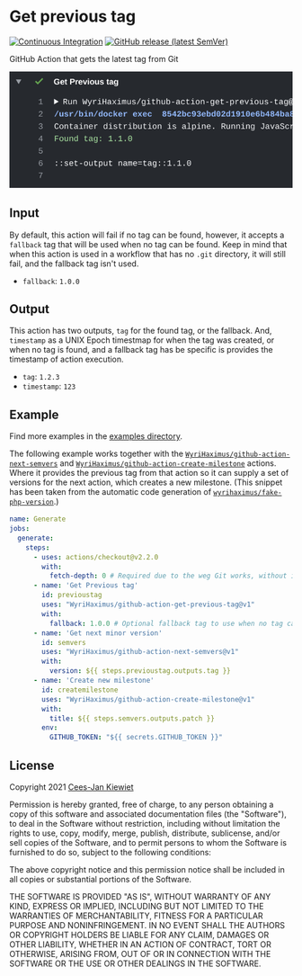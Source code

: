# Get previous tag

[![Continuous Integration](https://github.com/WyriHaximus/github-action-get-previous-tag/actions/workflows/ci.yml/badge.svg)](https://github.com/WyriHaximus/github-action-get-previous-tag/actions/workflows/ci.yml)
[![GitHub release (latest SemVer)](https://img.shields.io/github/v/release/WyriHaximus/github-action-get-previous-tag?logo=github&sort=semver)](https://github.com/WyriHaximus/github-action-get-previous-tag/releases)


GitHub Action that gets the latest tag from Git

![Example output showing this action in action](images/output.png)

## Input

By default, this action will fail if no tag can be found, however, it accepts a `fallback` tag that will be used when no 
tag can be found. Keep in mind that when this action is used in a workflow that has no `.git` directory, it will still 
fail, and the fallback tag isn't used.

* `fallback`: `1.0.0`

## Output

This action has two outputs, `tag` for the found tag, or the fallback. And, `timestamp` as a UNIX Epoch timestmap for 
when the tag was created, or when no tag is found, and a fallback tag has be specific is provides the timestamp of 
action execution.

* `tag`: `1.2.3`
* `timestamp`: `123`

## Example

Find more examples in the [examples directory](./examples/).

The following example works together with the [`WyriHaximus/github-action-next-semvers`](https://github.com/marketplace/actions/next-semvers) and [`WyriHaximus/github-action-create-milestone`](https://github.com/marketplace/actions/create-milestone) actions.
Where it provides the previous tag from that action so it can supply a set of versions for the next action, which creates a new milestone.
(This snippet has been taken from the automatic code generation of [`wyrihaximus/fake-php-version`](https://github.com/wyrihaximus/php-fake-php-version/).)

```yaml
name: Generate
jobs:
  generate:
    steps:
      - uses: actions/checkout@v2.2.0
        with:
          fetch-depth: 0 # Required due to the weg Git works, without it this action won't be able to find any or the correct tags
      - name: 'Get Previous tag'
        id: previoustag
        uses: "WyriHaximus/github-action-get-previous-tag@v1"
        with:
          fallback: 1.0.0 # Optional fallback tag to use when no tag can be found
      - name: 'Get next minor version'
        id: semvers
        uses: "WyriHaximus/github-action-next-semvers@v1"
        with:
          version: ${{ steps.previoustag.outputs.tag }}
      - name: 'Create new milestone'
        id: createmilestone
        uses: "WyriHaximus/github-action-create-milestone@v1"
        with:
          title: ${{ steps.semvers.outputs.patch }}
        env:
          GITHUB_TOKEN: "${{ secrets.GITHUB_TOKEN }}"
```

## License ##

Copyright 2021 [Cees-Jan Kiewiet](http://wyrihaximus.net/)

Permission is hereby granted, free of charge, to any person
obtaining a copy of this software and associated documentation
files (the "Software"), to deal in the Software without
restriction, including without limitation the rights to use,
copy, modify, merge, publish, distribute, sublicense, and/or sell
copies of the Software, and to permit persons to whom the
Software is furnished to do so, subject to the following
conditions:

The above copyright notice and this permission notice shall be
included in all copies or substantial portions of the Software.

THE SOFTWARE IS PROVIDED "AS IS", WITHOUT WARRANTY OF ANY KIND,
EXPRESS OR IMPLIED, INCLUDING BUT NOT LIMITED TO THE WARRANTIES
OF MERCHANTABILITY, FITNESS FOR A PARTICULAR PURPOSE AND
NONINFRINGEMENT. IN NO EVENT SHALL THE AUTHORS OR COPYRIGHT
HOLDERS BE LIABLE FOR ANY CLAIM, DAMAGES OR OTHER LIABILITY,
WHETHER IN AN ACTION OF CONTRACT, TORT OR OTHERWISE, ARISING
FROM, OUT OF OR IN CONNECTION WITH THE SOFTWARE OR THE USE OR
OTHER DEALINGS IN THE SOFTWARE.
